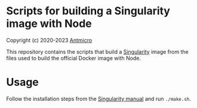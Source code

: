 # Scripts for building a Singularity image with Node

Copyright (c) 2020-2023 [Antmicro](https://www.antmicro.com)

This repository contains the scripts that build a [Singularity](https://github.com/hpcng/singularity) image from the files used to build the official Docker image with Node.

# Usage

Follow the installation steps from the [Singularity manual](https://singularity.hpcng.org/user-docs/master/quick_start.html#quick-installation-steps) and run `./make.sh`.

